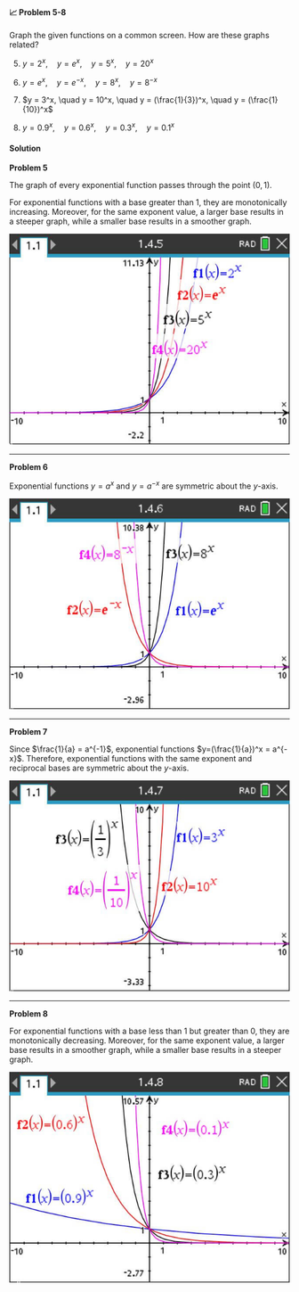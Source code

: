 <div class="alert alert-warning" role="alert">
<h4 class="alert-heading">📈 Problem 5-8</h4>

Graph the given functions on a common screen. How are these graphs related?

5. $y = 2^x, \quad y = e^x, \quad y = 5^x, \quad y = 20^x$

6. $y = e^x, \quad y = e^{-x}, \quad y = 8^x, \quad y = 8^{-x}$

7. $y = 3^x, \quad y = 10^x, \quad y = (\frac{1}{3})^x, \quad y = (\frac{1}{10})^x$

8. $y = 0.9^x, \quad y = 0.6^x, \quad y = 0.3^x, \quad y = 0.1^x$

</div>

<div class="alert alert-success" role="alert">
<h4 class="alert-heading">Solution</h4>

**Problem 5**

The graph of every exponential function passes through the point $(0, 1)$. 

For exponential functions with a base greater than $1$, they are monotonically increasing. Moreover, for the same exponent value, a larger base results in a steeper graph, while a smaller base results in a smoother graph.

![](_media/screenshots/09-30-2025%20Image003.jpg ':class=img-center')

----

**Problem 6**

Exponential functions $y=a^x$ and $y=a^{-x}$ are symmetric about the $y$-axis.

![](_media/screenshots/09-30-2025%20Image004.jpg ':class=img-center')

----

**Problem 7**

Since $\frac{1}{a} = a^{-1}$, exponential functions $y=(\frac{1}{a})^x = a^{-x}$. Therefore,  exponential functions with the same exponent and reciprocal bases are symmetric about the $y$-axis.

![](_media/screenshots/09-30-2025%20Image005.jpg ':class=img-center')

----

**Problem 8**

For exponential functions with a base less than $1$ but greater than $0$, they are monotonically decreasing. Moreover, for the same exponent value, a larger base results in a smoother graph, while a smaller base results in a steeper graph.

![](_media/screenshots/09-30-2025%20Image006.jpg ':class=img-center')


</div>
